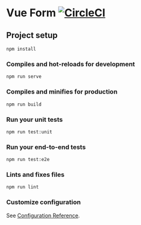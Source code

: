# Vue Form [![CircleCI](https://circleci.com/gh/chris-washington/vue-form.svg?style=svg&circle-token=066ba0656ce61d9cbe44c6fa66c57ac42cfceb16)](https://circleci.com/gh/chris-washington/vue-form)

## Project setup
```
npm install
```

### Compiles and hot-reloads for development
```
npm run serve
```

### Compiles and minifies for production
```
npm run build
```

### Run your unit tests
```
npm run test:unit
```

### Run your end-to-end tests
```
npm run test:e2e
```

### Lints and fixes files
```
npm run lint
```

### Customize configuration
See [Configuration Reference](https://cli.vuejs.org/config/).
